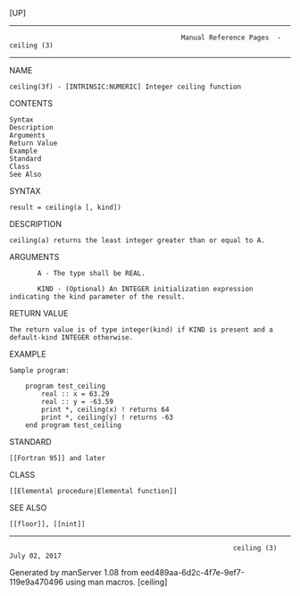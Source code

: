 [UP]

-----------------------------------------------------------------------------------------------------------------------------------
                                               Manual Reference Pages  - ceiling (3)
-----------------------------------------------------------------------------------------------------------------------------------
                                                                 
NAME

    ceiling(3f) - [INTRINSIC:NUMERIC] Integer ceiling function

CONTENTS

    Syntax
    Description
    Arguments
    Return Value
    Example
    Standard
    Class
    See Also

SYNTAX

    result = ceiling(a [, kind])

DESCRIPTION

    ceiling(a) returns the least integer greater than or equal to A.

ARGUMENTS

           A - The type shall be REAL.

           KIND - (Optional) An INTEGER initialization expression indicating the kind parameter of the result.

RETURN VALUE

    The return value is of type integer(kind) if KIND is present and a default-kind INTEGER otherwise.

EXAMPLE

    Sample program:

        program test_ceiling
            real :: x = 63.29
            real :: y = -63.59
            print *, ceiling(x) ! returns 64
            print *, ceiling(y) ! returns -63
        end program test_ceiling



STANDARD

    [[Fortran 95]] and later

CLASS

    [[Elemental procedure|Elemental function]]

SEE ALSO

    [[floor]], [[nint]]

-----------------------------------------------------------------------------------------------------------------------------------

                                                            ceiling (3)                                               July 02, 2017

Generated by manServer 1.08 from eed489aa-6d2c-4f7e-9ef7-119e9a470496 using man macros.
                                                             [ceiling]
